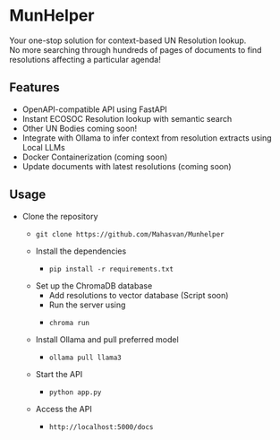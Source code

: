 # MunHelper
Your one-stop solution for context-based UN Resolution lookup. <br>
No more searching through hundreds of pages of documents to find resolutions affecting a particular agenda! <br> 

## Features
- OpenAPI-compatible API using FastAPI
- Instant ECOSOC Resolution lookup with semantic search
- Other UN Bodies coming soon!
- Integrate with Ollama to infer context from resolution extracts using Local LLMs
- Docker Containerization (coming soon)
- Update documents with latest resolutions (coming soon)

## Usage
- Clone the repository
  - ```shell
    git clone https://github.com/Mahasvan/Munhelper
    ```
  - Install the dependencies
    - ```shell
      pip install -r requirements.txt
      ```
  - Set up the ChromaDB database
    - Add resolutions to vector database (Script soon)
    - Run the server using 
    - ```shell
      chroma run
      ```
  - Install Ollama and pull preferred model 
    - ```shell
      ollama pull llama3
      ```
  - Start the API
    - ```shell
      python app.py
      ```
  - Access the API
    - ```shell
      http://localhost:5000/docs
      ```

